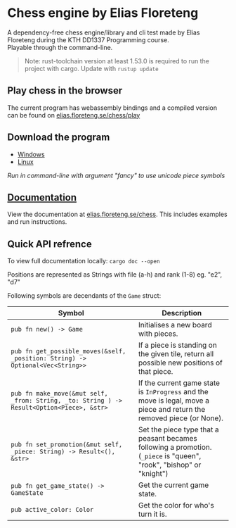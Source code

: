 # Chess engine by Elias Floreteng

A dependency-free chess engine/library and cli test made by Elias Floreteng during the KTH DD1337 Programming course.  
Playable through the command-line.

> Note: rust-toolchain version at least 1.53.0 is required to run the project with cargo. Update with `rustup update`

## Play chess in the browser

The current program has webassembly bindings and a compiled version can be found on [elias.floreteng.se/chess/play](https://elias.floreteng.se/chess/play/)

## Download the program

- [Windows](https://elias.floreteng.se/chess/bin/eliasfl-chess.exe)
- [Linux](https://elias.floreteng.se/chess/bin/eliasfl-chess)

_Run in command-line with argument "fancy" to use unicode piece symbols_

## [Documentation](https://elias.floreteng.se/chess)

View the documentation at [elias.floreteng.se/chess](https://elias.floreteng.se/chess).
This includes examples and run instructions.

## Quick API refrence

To view full documentation locally: `cargo doc --open`

Positions are represented as Strings with file (a-h) and rank (1-8) eg. "e2", "d7"

Following symbols are decendants of the `Game` struct:

| **Symbol**                                                                                | **Description**                                                                                                       |
| ----------------------------------------------------------------------------------------- | --------------------------------------------------------------------------------------------------------------------- |
| `pub fn new() -> Game`                                                                    | Initialises a new board with pieces.                                                                                  |
| `pub fn get_possible_moves(&self, _position: String) -> Optional<Vec<String>>`            | If a piece is standing on the given tile, return all possible new positions of that piece.                            |
| `pub fn make_move(&mut self, _from: String, _to: String ) -> Result<Option<Piece>, &str>` | If the current game state is `InProgress` and the move is legal, move a piece and return the removed piece (or None). |
| `pub fn set_promotion(&mut self, _piece: String) -> Result<(), &str>`                     | Set the piece type that a peasant becames following a promotion. (`_piece` is "queen", "rook", "bishop" or "knight")  |
| `pub fn get_game_state() -> GameState`                                                    | Get the current game state.                                                                                           |
| `pub active_color: Color`                                                                 | Get the color for who's turn it is.                                                                                   |
